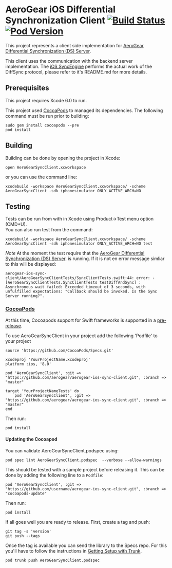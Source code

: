 # AeroGear iOS Differential Synchronization Client [![Build Status](https://travis-ci.org/aerogear/aerogear-ios-sync-client.png)](https://travis-ci.org/aerogear/aerogear-ios-sync-client) [![Pod Version](http://img.shields.io/cocoapods/v/AeroGearSyncClient.svg?style=flat)](http://cocoadocs.org/docsets/AeroGearSyncClient/)
This project represents a client side implementation for [AeroGear Differential 
Synchronization (DS) Server](https://github.com/danbev/aerogear-sync-server/tree/differential-synchronization).

This client uses the communication with the backend server implementation. The [iOS SyncEngine](https://github.com/danbev/aerogear-ios-sync)
performs the actual work of the DiffSync protocol, please refer to it's README.md for more details.

## Prerequisites 
This project requires Xcode 6.0 to run.

This project used [CocoaPods](http://cocoapods.org/) to managed its dependencies. The following command 
must be run prior to building:
    
    sudo gem install cocoapods --pre
    pod install

## Building

Building can be done by opening the project in Xcode:

    open AeroGearSyncClient.xcworkspace

or you can use the command line:

    xcodebuild -workspace AeroGearSyncClient.xcworkspace/ -scheme AeroGearSyncClient -sdk iphonesimulator ONLY_ACTIVE_ARCH=NO

## Testing
Tests can be run from with in Xcode using Product->Test menu option (CMD+U).  
You can also run test from the command:

    xcodebuild -workspace AeroGearSyncClient.xcworkspace/ -scheme AeroGearSyncClient -sdk iphonesimulator ONLY_ACTIVE_ARCH=NO test

_Note_ At the moment the test require that the [AeroGear Differential Synchronization (DS) Server](https://github.com/danbev/aerogear-sync-server/tree/differential-synchronization).
is running. If it is not en error message simliar to this will be displayed:
```shell
aerogear-ios-sync-client/AeroGearSyncClientTests/SyncClientTests.swift:44: error: -[AeroGearSyncClientTests.SyncClientTests testDiffAndSync] : Asynchronous wait failed: Exceeded timeout of 3 seconds, with unfulfilled expectations: "Callback should be invoked. Is the Sync Server running?".
```

### [CocoaPods](http://cocoapods.org/) 
At this time, Cocoapods support for Swift frameworks is supported in a [pre-release](http://blog.cocoapods.org/Pod-Authors-Guide-to-CocoaPods-Frameworks/).

To use AeroGearSyncClient in your project add the following 'Podfile' to your project

    source 'https://github.com/CocoaPods/Specs.git'

    xcodeproj 'YourProjectName.xcodeproj'
    platform :ios, '8.0'

    pod 'AeroGearSyncClient', :git => "https://github.com/aerogear/aerogear-ios-sync-client.git", :branch => "master"

    target 'YourProjectNameTests' do
        pod 'AeroGearSyncClient', :git => "https://github.com/aerogear/aerogear-ios-sync-client.git", :branch => "master"
    end
    
Then run:

    pod install

#### Updating the Cocoapod
You can validate AeroGearSyncClient.podspec using:

    pod spec lint AeroGearSyncClient.podspec  --verbose --allow-warnings

This should be tested with a sample project before releasing it. This can be done by adding the following line to a ```Podfile```:
    
    pod 'AeroGearSyncClient', :git => "https://github.com/username/aerogear-ios-sync-client.git", :branch => "cocoapods-update"

Then run:
    
    pod install

If all goes well you are ready to release. First, create a tag and push:

    git tag -s 'version'
    git push --tags

Once the tag is available you can send the library to the Specs repo. 
For this you'll have to follow the instructions in [Getting Setup with Trunk](http://guides.cocoapods.org/making/getting-setup-with-trunk.html).

    pod trunk push AeroGearSyncClient.podspec



